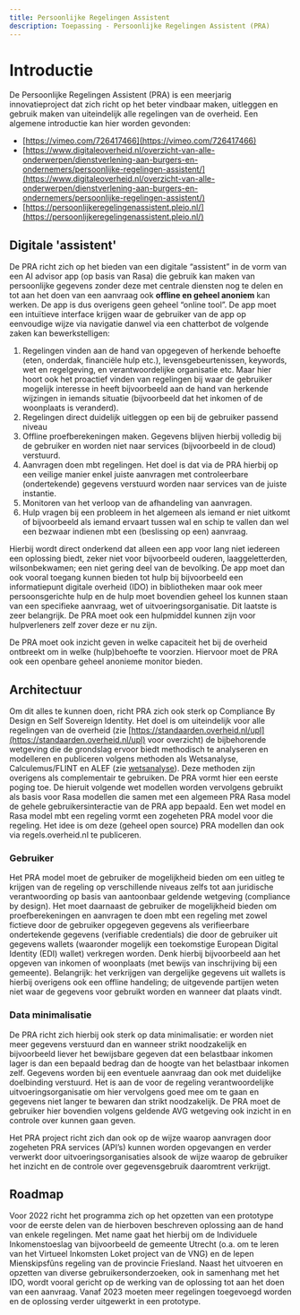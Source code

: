 ```yaml
---
title: Persoonlijke Regelingen Assistent
description: Toepassing - Persoonlijke Regelingen Assistent (PRA)
---
```


# Introductie

De Persoonlijke Regelingen Assistent (PRA) is een meerjarig innovatieproject dat zich richt op het beter vindbaar maken, uitleggen en gebruik maken van uiteindelijk alle regelingen van de overheid. Een algemene introductie kan hier worden gevonden:

- [https://vimeo.com/726417466](https://vimeo.com/726417466)
- [https://www.digitaleoverheid.nl/overzicht-van-alle-onderwerpen/dienstverlening-aan-burgers-en-ondernemers/persoonlijke-regelingen-assistent/](https://www.digitaleoverheid.nl/overzicht-van-alle-onderwerpen/dienstverlening-aan-burgers-en-ondernemers/persoonlijke-regelingen-assistent/)
- [https://persoonlijkeregelingenassistent.pleio.nl/](https://persoonlijkeregelingenassistent.pleio.nl/) 

## Digitale 'assistent'

De PRA richt zich op het bieden van een digitale “assistent” in de vorm van een AI advisor app (op basis van Rasa) die gebruik kan maken van persoonlijke gegevens zonder deze met centrale diensten nog te delen en tot aan het doen van een aanvraag ook **offline en geheel anoniem** kan werken. De app is dus overigens geen geheel “online tool”. De app moet een intuïtieve interface krijgen waar de gebruiker van de app op eenvoudige wijze via navigatie danwel via een chatterbot de volgende zaken kan bewerkstelligen: 

1. Regelingen vinden aan de hand van opgegeven of herkende behoefte (eten, onderdak, financiële hulp etc.), levensgebeurtenissen, keywords, wet en regelgeving, en verantwoordelijke organisatie etc. Maar hier hoort ook het proactief vinden van regelingen bij waar de gebruiker mogelijk interesse in heeft bijvoorbeeld aan de hand van herkende wijzingen in iemands situatie (bijvoorbeeld dat het inkomen of de woonplaats is veranderd).
2. Regelingen direct duidelijk uitleggen op een bij de gebruiker passend niveau
3. Offline proefberekeningen maken. Gegevens blijven hierbij volledig bij de gebruiker en worden niet naar services (bijvoorbeeld in de cloud) verstuurd.
4. Aanvragen doen mbt regelingen. Het doel is dat via de PRA hierbij op een veilige manier enkel juiste aanvragen met controleerbare (ondertekende) gegevens verstuurd worden naar services van de juiste instantie.
5. Monitoren van het verloop van de afhandeling van aanvragen.
6. Hulp vragen bij een probleem in het algemeen als iemand er niet uitkomt of bijvoorbeeld als iemand ervaart tussen wal en schip te vallen dan wel een bezwaar indienen mbt een (beslissing op een) aanvraag.

Hierbij wordt direct onderkend dat alleen een app voor lang niet iedereen een oplossing biedt, zeker niet voor bijvoorbeeld ouderen, laaggeletterden, wilsonbekwamen; een niet gering deel van de bevolking. De app moet dan ook vooral toegang kunnen bieden tot hulp bij bijvoorbeeld een informatiepunt digitale overheid (IDO) in bibliotheken maar ook meer persoonsgerichte hulp en de hulp moet bovendien geheel los kunnen staan van een specifieke aanvraag, wet of uitvoeringsorganisatie. Dit laatste is zeer belangrijk. De PRA moet ook een hulpmiddel kunnen zijn voor hulpverleners zelf zover deze er nu zijn. 

De PRA moet ook inzicht geven in welke capaciteit het bij de overheid ontbreekt om in welke (hulp)behoefte te voorzien. Hiervoor moet de PRA ook een openbare geheel anonieme monitor bieden.

## Architectuur

Om dit alles te kunnen doen, richt PRA zich ook sterk op Compliance By Design en Self Sovereign Identity. Het doel is om uiteindelijk voor alle regelingen van de overheid (zie [https://standaarden.overheid.nl/upl](https://standaarden.overheid.nl/upl) voor overzicht) de bijbehorende wetgeving die de grondslag ervoor biedt methodisch te analyseren en modelleren en publiceren volgens methoden als Wetsanalyse, Calculemus/FLINT en ALEF (zie [wetsanalyse](../methods/09-WETSANALYSE.md)). Deze methoden zijn overigens als complementair te gebruiken. De PRA vormt hier een eerste poging toe. De hieruit volgende wet modellen worden vervolgens gebruikt als basis voor Rasa modellen die samen met een algemeen PRA Rasa model de gehele gebruikersinteractie van de PRA app bepaald. Een wet model en Rasa model mbt een regeling vormt een zogeheten PRA model voor die regeling. Het idee is om deze (geheel open source) PRA modellen dan ook via regels.overheid.nl te publiceren.

### Gebruiker

Het PRA model moet de gebruiker de mogelijkheid bieden om een uitleg te krijgen van de regeling op verschillende niveaus zelfs tot aan juridische verantwoording op basis van aantoonbaar geldende wetgeving (compliance by design). Het moet daarnaast de gebruiker de mogelijkheid bieden om proefberekeningen en aanvragen te doen mbt een regeling met zowel fictieve door de gebruiker opgegeven gegevens als verifieerbare ondertekende gegevens (verifiable credentials) die door de gebruiker uit gegevens wallets (waaronder mogelijk een toekomstige European Digital Identity (EDI) wallet) verkregen worden. Denk hierbij bijvoorbeeld aan het opgeven van inkomen of woonplaats (met bewijs van inschrijving bij een gemeente). Belangrijk: het verkrijgen van dergelijke gegevens uit wallets is hierbij overigens ook een offline handeling; de uitgevende partijen weten niet waar de gegevens voor gebruikt worden en wanneer dat plaats vindt.

### Data minimalisatie

De PRA richt zich hierbij ook sterk op data minimalisatie: er worden niet meer gegevens verstuurd dan en wanneer strikt noodzakelijk en bijvoorbeeld liever het bewijsbare gegeven dat een belastbaar inkomen lager is dan een bepaald bedrag dan de hoogte van het belastbaar inkomen zelf. Gegevens worden bij een eventuele aanvraag dan ook met duidelijke doelbinding verstuurd. Het is aan de voor de regeling verantwoordelijke uitvoeringsorganisatie om hier vervolgens goed mee om te gaan en gegevens niet langer te bewaren dan strikt noodzakelijk. De PRA moet de gebruiker hier bovendien volgens geldende AVG wetgeving ook inzicht in en controle over kunnen gaan geven.

Het PRA project richt zich dan ook op de wijze waarop aanvragen door zogeheten PRA services (API’s) kunnen worden opgevangen en verder verwerkt door uitvoeringsorganisaties alsook de wijze waarop de gebruiker het inzicht en de controle over gegevensgebruik daaromtrent verkrijgt.

## Roadmap

Voor 2022 richt het programma zich op het opzetten van een prototype voor de eerste delen van de hierboven beschreven oplossing aan de hand van enkele regelingen. Met name gaat het hierbij om de Individuele Inkomenstoeslag van bijvoorbeeld de gemeente Utrecht (o.a. om te leren van het Virtueel Inkomsten Loket project van de VNG) en de Iepen Mienskipsfûns regeling van de provincie Friesland. Naast het uitvoeren en opzetten van diverse gebruikersonderzoeken, ook in samenhang met het IDO, wordt vooral gericht op de werking van de oplossing tot aan het doen van een aanvraag. Vanaf 2023 moeten meer regelingen toegevoegd worden en de oplossing verder uitgewerkt in een prototype.
